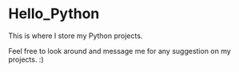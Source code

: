 # Hello_Python

This is where I store my Python projects. 

Feel free to look around and message me for any suggestion on my projects. :)
